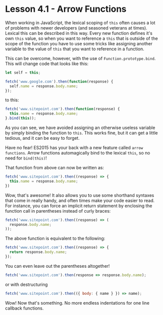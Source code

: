 # Lesson 4.1 - Arrow Functions

When working in JavaScript, the lexical scoping of `this` often causes a lot of problems with newer developers (and seasoned veterans at times). Lexical this can be described in this way. Every new function defines it's own `this` value, so when you want to reference a `this` that is outside of the scope of
the function you have to use some tricks like assigning another variable to the value of `this` that you want to reference in a function.

This can be overcome, however, with the use of `Function.prototype.bind`. This will change code that looks like this:

```js
let self = this;

fetch('www.google.com').then(function(response) {
  self.name = response.body.name;
});
```

to this:

```js
fetch('www.sitepoint.com').then(function(response) {
  this.name = response.body.name;
}.bind(this));
```

As you can see, we have avoided assigning an otherwise useless variable by simply binding the function to `this`. This works fine, but it can get a little tedious, and it can be easy to forget.

Have no fear! ES2015 has your back with a new feature called `arrow functions`. Arrow functions automagically bind to the lexical `this`, so no need for `bind(this)`!

That function from above can now be written as:

```js
fetch('www.sitepoint.com').then((response) => {
  this.name = response.body.name;
})
```

Wow, that's awesome! It also allows you to use some shorthand syntaxes that come in really handy, and often times make your code easier to read. For instance, you can force an implicit return statement by enclosing the function call in parentheses instead of curly braces:

```js
fetch('www.sitepoint.com').then((response) => (
  response.body.name;
));
```

The above function is equivalent to the following:

```js
fetch('www.sitepoint.com').then((response) => {
  return response.body.name;
});
```

You can even leave out the parentheses altogether!

```js
fetch('www.sitepoint.com').then(response => response.body.name);
```

or with destructuring

```js
fetch('www.sitepoint.com').then(({ body: { name } }) => name);
```

Wow! Now that's something. No more endless indentations for one line callback functions.
